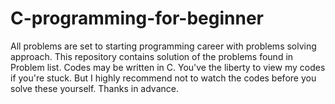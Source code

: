 # C-programming-for-beginner
All problems are set to starting programming career with problems solving approach.
This repository contains solution of the problems found in Problem list. Codes may be written in C.
 You've the liberty to view my codes if you're stuck. But I highly recommend not to watch the codes before you solve these yourself.
 Thanks in advance.

